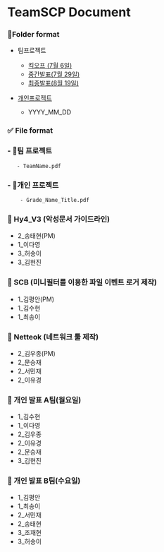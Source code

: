 # TeamSCP Document


### 📁Folder format

- 팀프로젝트
    - [킥오프  (7월 6일)](https://github.com/TeamSCP/2020_SummerVacation/tree/master/%ED%8C%80%20%ED%94%84%EB%A1%9C%EC%A0%9D%ED%8A%B8/%ED%82%A5%EC%98%A4%ED%94%84)
    - [중간발표(7월 29일)](github.com/TeamSCP/2020_SummerVacation/tree/master/팀%20프로젝트/중간발표)
    - [최종발표(8월 19일)](https://github.com/TeamSCP/2020_SummerVacation/tree/master/%ED%8C%80%20%ED%94%84%EB%A1%9C%EC%A0%9D%ED%8A%B8/%EC%B5%9C%EC%A2%85%EB%B0%9C%ED%91%9C)
    
- [개인프로젝트](https://github.com/TeamSCP/2020_SummerVacation/tree/master/%EA%B0%9C%EC%9D%B8%20%ED%94%84%EB%A1%9C%EC%A0%9D%ED%8A%B8)
    - YYYY_MM_DD

### ✅ File format

### - 📌팀 프로젝트
       - TeamName.pdf
### - 📕개인 프로젝트
        - Grade_Name_Title.pdf 

### 📌 Hy4_V3 (악성문서 가이드라인)
- 2_송태현(PM)
- 1_이다영
- 3_허송이
- 3_김현진
### 📌 SCB (미니필터를 이용한 파일 이벤트 로거 제작)
- 1_김평안(PM)
- 1_김수현
- 1_최송이
### 📌 Netteok (네트워크 툴 제작)
- 2_김우종(PM)
- 2_문승재
- 2_서민재
- 2_이유경

###

### 📕 개인 발표 A팀(월요일)
- 1_김수현
- 1_이다영
- 2_김우종
- 2_이유경
- 2_문승재
- 3_김현진
### 📕 개인 발표 B팀(수요일)
- 1_김평안
- 1_최송이
- 2_서민재
- 2_송태현
- 3_조재현
- 3_허송이
